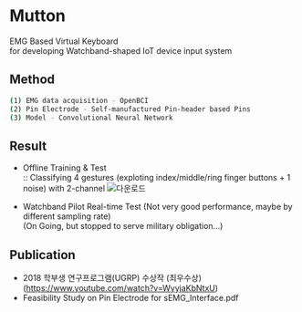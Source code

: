 # Mutton
EMG Based Virtual Keyboard   
for developing Watchband-shaped IoT device input system   
  
         
## Method
```bash
(1) EMG data acquisition - OpenBCI 
(2) Pin Electrode - Self-manufactured Pin-header based Pins 
(3) Model - Convolutional Neural Network
```

## Result
* Offline Training & Test    
:: Classifying 4 gestures (exploting index/middle/ring finger buttons + 1 noise) with 2-channel
![다운로드](https://user-images.githubusercontent.com/20160685/88161475-fd726400-cc4a-11ea-96d2-b4463477ce35.png)


* Watchband Pilot Real-time Test
(Not very good performance, maybe by different sampling rate)   
(On Going, but stopped to serve military obligation...)   


## Publication
* 2018 학부생 연구프로그램(UGRP) 수상작 (최우수상) (https://www.youtube.com/watch?v=WyyjaKbNtxU)   
* Feasibility Study on Pin Electrode for sEMG_Interface.pdf   
